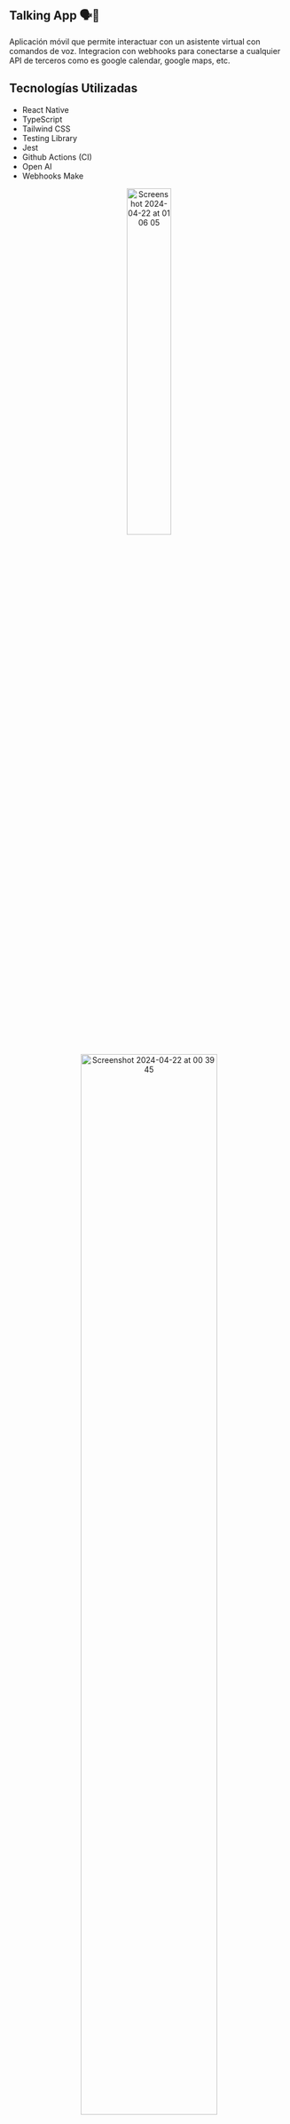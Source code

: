 ## Talking  App 🗣️📱

Aplicación móvil que permite interactuar con un asistente virtual con comandos de voz.
Integracion con webhooks para conectarse a cualquier API de terceros como es google calendar, google maps, etc.

## Tecnologías Utilizadas

- React Native
- TypeScript
- Tailwind CSS
- Testing Library
- Jest
- Github Actions (CI)
- Open AI
- Webhooks Make

<div align="center">
<img  alt="Screenshot 2024-04-22 at 01 06 05" src="https://github.com/hdarioDev/react-native-assistant-gpt-custom-siri/assets/63020855/6d05ce24-759f-4ff5-919a-32b3fb01c064" width="40%">

 <img alt="Screenshot 2024-04-22 at 00 39 45" src="https://github.com/hdarioDev/react-native-assistant-gpt-custom-siri/assets/63020855/72e1d7f6-1d35-413e-a0b1-4030d3f0d3a8"  width="70%" >

<img  alt="Screenshot 2024-04-22 at 00 39 00" src="https://github.com/hdarioDev/react-native-assistant-gpt-custom-siri/assets/63020855/40a0b3e3-b5c7-42dc-abe5-689e998dfa65"  width="60%" >
</div>

<br />

## Authors

- [@hdariodev](https://hdariodev.com/)